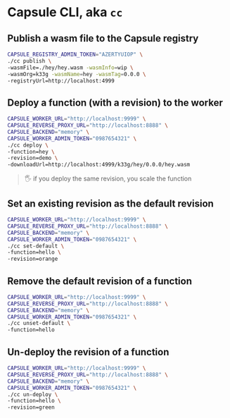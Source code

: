 # Capsule CLI, aka `cc`

## Publish a wasm file to the Capsule registry

```bash
CAPSULE_REGISTRY_ADMIN_TOKEN="AZERTYUIOP" \
./cc publish \
-wasmFile=./hey/hey.wasm -wasmInfo=wip \
-wasmOrg=k33g -wasmName=hey -wasmTag=0.0.0 \
-registryUrl=http://localhost:4999
```

## Deploy a function (with a revision) to the worker

```bash
CAPSULE_WORKER_URL="http://localhost:9999" \
CAPSULE_REVERSE_PROXY_URL="http://localhost:8888" \
CAPSULE_BACKEND="memory" \
CAPSULE_WORKER_ADMIN_TOKEN="0987654321" \
./cc deploy \
-function=hey \
-revision=demo \
-downloadUrl=http://localhost:4999/k33g/hey/0.0.0/hey.wasm
```
> 🖐 if you deploy the same revision, you scale the function

## Set an existing revision as the default revision

```bash
CAPSULE_WORKER_URL="http://localhost:9999" \
CAPSULE_REVERSE_PROXY_URL="http://localhost:8888" \
CAPSULE_BACKEND="memory" \
CAPSULE_WORKER_ADMIN_TOKEN="0987654321" \
./cc set-default \
-function=hello \
-revision=orange
```

## Remove the default revision of a function

```bash
CAPSULE_WORKER_URL="http://localhost:9999" \
CAPSULE_REVERSE_PROXY_URL="http://localhost:8888" \
CAPSULE_BACKEND="memory" \
CAPSULE_WORKER_ADMIN_TOKEN="0987654321" \
./cc unset-default \
-function=hello
```

## Un-deploy the revision of a function

```bash
CAPSULE_WORKER_URL="http://localhost:9999" \
CAPSULE_REVERSE_PROXY_URL="http://localhost:8888" \
CAPSULE_BACKEND="memory" \
CAPSULE_WORKER_ADMIN_TOKEN="0987654321" \
./cc un-deploy \
-function=hello \
-revision=green
```
